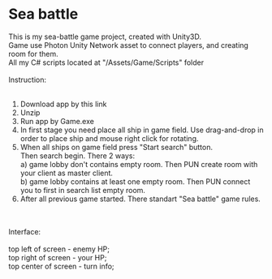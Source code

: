 # Sea battle
This is my sea-battle game project, created with Unity3D. <br>
Game use Photon Unity Network asset to connect players, and creating room for them. <br>
All my C# scripts located at "/Assets/Game/Scripts" folder
<br>
<br>
Instruction: <br>
<br>
1. Download app by this link <br>
2. Unzip <br>
3. Run app by Game.exe <br>
4. In first stage you need place all ship in game field. Use drag-and-drop in order to place ship and mouse right click for rotating. <br>
5. When all ships on game field press "Start search" button. <br>
   Then search begin. There 2 ways: <br>
    a) game lobby don't contains empty room. Then PUN create room with your client as master client. <br>
    b) game lobby contains at least one empty room. Then PUN connect you to first in search list empty room. <br>
6. After all previous game started. There standart "Sea battle" game rules. <br>
<br>
<br>
Interface: <br>
<br>
  top left of screen - enemy HP; <br>
  top right of screen - your HP; <br>
  top center of screen - turn info; <br>
